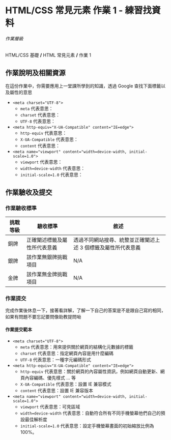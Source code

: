 # HTML/CSS 常見元素 作業 1 - 練習找資料

###### 作業層級

HTML/CSS 基礎 **/** HTML 常見元素 **/** 作業 1

## 作業說明及相關資源

在這份作業中，你需要應用上一堂課所學到的知識，透過 Google 查找下面標籤以及屬性的意思

- `<meta charset="UTF-8">`
  - `meta` 代表意思：
  - `charset` 代表意思：
  - `UTF-8` 代表意思：
- `<meta http-equiv="X-UA-Compatible" content="IE=edge">`
  - `http-equiv` 代表意思：
  - `X-UA-Compatible` 代表意思：
  - `content` 代表意思：
- `<meta name="viewport" content="width=device-width, initial-scale=1.0">`
  - `viewport` 代表意思：
  - `width=device-width` 代表意思：
  - `initial-scale=1.0` 代表意思：

## 作業驗收及提交

### 作業驗收標準

| 挑戰等級 | 驗收標準                     | 敘述                                                          |
| -------- | ---------------------------- | ------------------------------------------------------------- |
| 銅牌     | 正確闡述標籤及屬性所代表意義 | 透過不同網站搜尋、統整並正確闡述上述 3 個標籤及屬性所代表意義 |
| 銀牌     | 該作業無銀牌挑戰項目         | N/A                                                           |
| 金牌     | 該作業無金牌挑戰項目         | N/A                                                           |

### 作業提交

完成作業後休息一下，接著看詳解，了解一下自己的答案是不是跟自己寫的相同，如果有問題不要忘記要問像助教提問呦

#### 作業提交範本

- `<meta charset="UTF-8">`
  - `meta` 代表意思：用來提供關於網頁的結構化元數據的標籤
  - `charset` 代表意思：指定網頁內容是用什麼編碼
  - `UTF-8` 代表意思：一種字元編碼形式
- `<meta http-equiv="X-UA-Compatible" content="IE=edge">`
  - `http-equiv` 代表意思：關於網頁的內容屬性資訊，例如網頁自動更新、網頁內容編碼、優先樣式 ... 等
  - `X-UA-Compatible` 代表意思：設置 IE 兼容模式
  - `content` 代表意思：設置 IE 兼容版本
- `<meta name="viewport" content="width=device-width, initial-scale=1.0">`
  - `viewport` 代表意思：可見區域
  - `width=device-width` 代表意思：自動符合所有不同手機螢幕他們自己的預設最佳解析度
  - `initial-scale=1.0` 代表意思：設定手機螢幕畫面的初始縮放比例為 100%。
